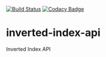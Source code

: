 [![Build Status](https://travis-ci.org/tundewritescode/inverted-index-api.svg?branch=master)](https://travis-ci.org/tundewritescode/inverted-index-api)
[![Codacy Badge](https://api.codacy.com/project/badge/Grade/89e8d65499114058a0f4aad4aaadb9df)](https://www.codacy.com/app/tundewritescode/inverted-index-api?utm_source=github.com&amp;utm_medium=referral&amp;utm_content=tundewritescode/inverted-index-api&amp;utm_campaign=Badge_Grade)
# inverted-index-api
Inverted Index API
